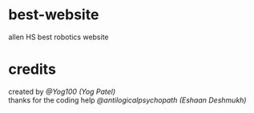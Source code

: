 # best-website
allen HS best robotics website      
# credits
created by _@Yog100 (Yog Patel)_         
thanks for the coding help _@antilogicalpsychopath (Eshaan Deshmukh)_
